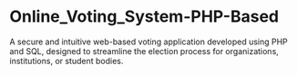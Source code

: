 # Online_Voting_System-PHP-Based
A secure and intuitive web-based voting application developed using PHP and SQL, designed to streamline the election process for organizations, institutions, or student bodies.
